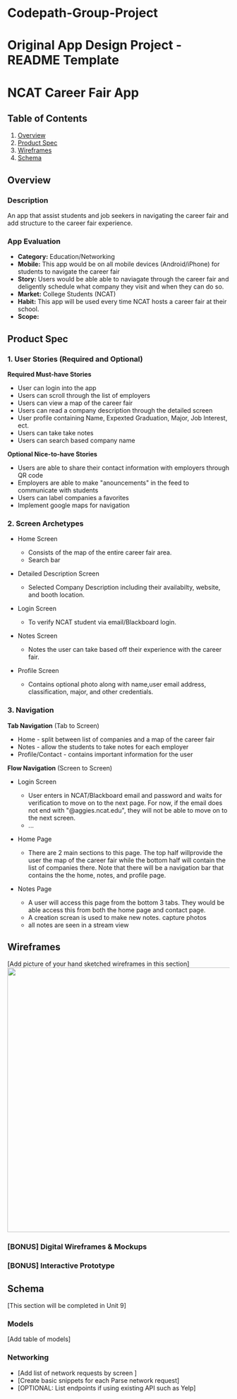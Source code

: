 # Codepath-Group-Project
Original App Design Project - README Template
===

# NCAT Career Fair App

## Table of Contents
1. [Overview](#Overview)
1. [Product Spec](#Product-Spec)
1. [Wireframes](#Wireframes)
2. [Schema](#Schema)

## Overview
### Description
An app that assist students and job seekers in navigating the career fair and add structure to the career fair experience.


### App Evaluation
- **Category:** Education/Networking
- **Mobile:** This app would be on all mobile devices (Android/iPhone) for students to navigate the career fair
- **Story:** Users would be able able to naviagate through the career fair and deligently schedule what company they visit and when they can do so.
- **Market:** College Students (NCAT)
- **Habit:** This app will be used every time NCAT hosts a career fair at their school.
- **Scope:**

## Product Spec

### 1. User Stories (Required and Optional)

**Required Must-have Stories**

* User can login into the app
* Users can scroll through the list of employers
* Users can view a map of the career fair
* Users can read a company description through the detailed screen
* User profile containing Name, Expexted Graduation, Major, Job Interest, ect.
* Users can take take notes
* Users can search based company name

**Optional Nice-to-have Stories**

* Users are able to share their contact information with employers through QR code
* Employers are able to make "anouncements" in the feed to communicate with students
* Users can label companies a favorites
* Implement google maps for navigation

### 2. Screen Archetypes

* Home Screen
   * Consists of the map of the entire career fair area.
   * Search bar
 
* Detailed Description Screen
   * Selected Company Description including their availabilty, website, and booth location.
   
* Login Screen
   * To verify NCAT student via email/Blackboard login.

* Notes Screen
   * Notes the user can take based off their experience with the career fair.

* Profile Screen
   * Contains optional photo along with name,user email address, classification, major, and other credentials.




### 3. Navigation

**Tab Navigation** (Tab to Screen)

* Home - split between list of companies and a map of the career fair
* Notes - allow the students to take notes for each employer
* Profile/Contact - contains important information for the user

**Flow Navigation** (Screen to Screen)

* Login Screen
   * User enters in NCAT/Blackboard email and password and waits for verification to move on to the next page. For now, if the email does not end with "@aggies.ncat.edu", they will not be able to move on to the next screen.
   * ...
* Home Page
   * There are 2 main sections to this page. The top half willprovide the user the map of the career fair while the bottom half will contain the list of companies there. Note that there will be a navigation bar that contains the the home, notes, and profile page.
  
* Notes Page
    * A user will access this page from the bottom 3 tabs. They would be able access this from both the home page and contact page.
    * A creation screan is used to make new notes. capture photos
    * all notes are seen in a stream view 

## Wireframes
[Add picture of your hand sketched wireframes in this section]
<img src="https://imgur.com/gallery/HlfY0JT" width=600>

### [BONUS] Digital Wireframes & Mockups

### [BONUS] Interactive Prototype

## Schema 
[This section will be completed in Unit 9]
### Models
[Add table of models]
### Networking
- [Add list of network requests by screen ]
- [Create basic snippets for each Parse network request]
- [OPTIONAL: List endpoints if using existing API such as Yelp]
